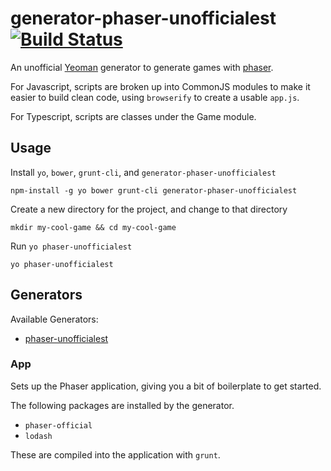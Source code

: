 # generator-phaser-unofficialest [![Build Status](https://travis-ci.org/imnotjames/generator-phaser-unofficialest.svg)](https://travis-ci.org/imnotjames/generator-phaser-unofficialest)

An unofficial [Yeoman](http://yeoman.io/) generator to generate games with [phaser](http://phaser.io/).

For Javascript, scripts are broken up into CommonJS modules to make it easier to
build clean code, using `browserify` to create a usable `app.js`.

For Typescript, scripts are classes under the Game module.

## Usage

Install `yo`, `bower`, `grunt-cli`, and `generator-phaser-unofficialest`

```
npm-install -g yo bower grunt-cli generator-phaser-unofficialest
```

Create a new directory for the project, and change to that directory
```
mkdir my-cool-game && cd my-cool-game
```

Run `yo phaser-unofficialest`
```
yo phaser-unofficialest
```

## Generators

Available Generators:

* [phaser-unofficialest](#app)


### App

Sets up the Phaser application, giving you a bit of boilerplate to get started.

The following packages are installed by the generator.

* `phaser-official`
* `lodash`

These are compiled into the application with `grunt`.
